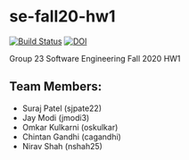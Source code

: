 # se-fall20-hw1
[![Build Status](https://travis-ci.com/sj23patel/se-fall20-hw1.svg?branch=master)](https://travis-ci.com/sj23patel/se-fall20-hw1)
[![DOI](https://zenodo.org/badge/DOI/10.5281/zenodo.3988512.svg)](https://doi.org/10.5281/zenodo.3988512)

Group 23 Software Engineering Fall 2020 HW1

## Team Members:
* Suraj Patel (sjpate22)
* Jay Modi (jmodi3)
* Omkar Kulkarni (oskulkar)
* Chintan Gandhi (cagandhi)
* Nirav Shah (nshah25)